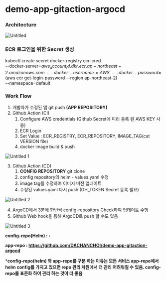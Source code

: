 # demo-app-gitaction-argocd

### Architecture

![Untitled](https://user-images.githubusercontent.com/77256060/166134200-6a4787c9-0719-49ad-a2cb-a11d7a6a3f3e.png)

### ECR 로그인을 위한 Secret 생성

kubectl create secret docker-registry ecr-cred \
--docker-server=${aws_account_id}.dkr.ecr.ap-northeast-2.amazonaws.com \
--docker-username=AWS \
--docker-password=$(aws ecr get-login-password --region ap-northeast-2) \
--namespace=default

### Work Flow

1. 개발자가 수정된 앱 git push **(APP REPOSITORY)**
2. Github Action (CI)
    1. Configure AWS credentials (Github Secret에 미리 등록 된 AWS KEY 사용)
    2. ECR Login
    3. Set Value : ECR_REGISTRY, ECR_REPOSITORY, IMAGE_TAG(cat VERSION file)
    4. docker image build & push
    
![Untitled 1](https://user-images.githubusercontent.com/77256060/166134228-e69d6e9d-252b-4167-a176-f9a34ad7e74a.png)
    
3. Github Action (CD)
    1. **CONFIG REPOSITORY** git clone
    2. config repository의 helm - values.yaml 수정
    3. image tag를 수정하여 이미지 버전 업데이트
    4. 수정된 values.yaml 다시 push (GH_TOKEN Secret 등록 필요)
    
![Untitled 2](https://user-images.githubusercontent.com/77256060/166134237-d94cb006-9c6b-4276-ba7b-b9a1e0da17ad.png)

    
4. ArgoCD에서 3분에 한번씩 config-repository Check하여 업데이트 수행
5. Github Web hook을 통해 ArgoCD로 push 할 수도 있음

![Untitled 3](https://user-images.githubusercontent.com/77256060/166134243-d8b0e291-123e-4045-adba-442372aa574a.png)

**config-repo(Helm) : ‣**

**app-repo : https://github.com/DACHANCHOI/demo-app-gitaction-argocd**

***config-repo(helm) 와 app-repo를 구분 하는 이유는 모든 서비스 app-repo에서 helm config를 가지고 있으면 repo 관리 차원에서 더 관리 어려워질 수 있음. config-repo를 표준화 하여 관리 하는 것이 더 좋음**
